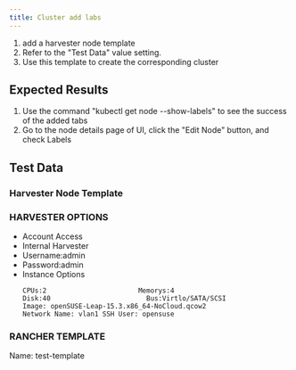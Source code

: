 ```yaml
---
title: Cluster add labs
---
```

1. add a harvester node template
1. Refer to the "Test Data" value setting.
1. Use this template to create the corresponding cluster	

## Expected Results
1. Use the command "kubectl get node --show-labels" to see the success of the added tabs
1. Go to the node details page of UI, click the "Edit Node" button, and check Labels

## Test Data
### Harvester Node Template
### HARVESTER OPTIONS
- Account Access
- Internal Harvester
- Username:admin
- Password:admin
- Instance Options
    ```
    CPUs:2                       Memorys:4
    Disk:40                        Bus:Virtlo/SATA/SCSI
    Image: openSUSE-Leap-15.3.x86_64-NoCloud.qcow2
    Network Name: vlan1 SSH User: opensuse
    ```
### RANCHER TEMPLATE
Name: test-template	